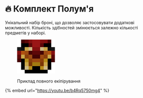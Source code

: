 # 🔥 Комплект Полум'я

Унікальний набір броні, що дозволяє застосовувати додаткові можливості. Кількість здібностей змінюється залежно кількості предметів у наборі.

<figure><img src="../../../.gitbook/assets/image (1).png" alt=""><figcaption><p>Приклад повного екіпірування</p></figcaption ></figure>

{% embed url="https://youtu.be/b4Rq5750mg4" %}
